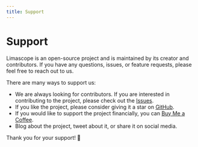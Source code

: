 ```yaml
---
title: Support
---
```


# Support

Limascope is an open-source project and is maintained by its creator and contributors. If you have any questions, issues, or feature requests, please feel free to reach out to us.

There are many ways to support us:

- We are always looking for contributors. If you are interested in contributing to the project, please check out the [Issues](https://github.com/Das-Rabindra/limascope/issues).
- If you like the project, please consider giving it a star on [GitHub](https://github.com/Das-Rabindra/limascope).
- If you would like to support the project financially, you can [Buy Me a Coffee](https://www.buymeacoffee.com/amirraminfar).
- Blog about the project, tweet about it, or share it on social media.

Thank you for your support! 🙏
